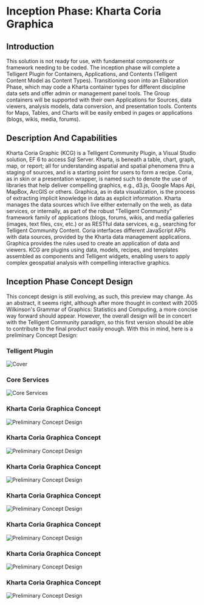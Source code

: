 # Inception Phase: Kharta Coria Graphica
## Introduction
This solution is not ready for use, with fundamental components or framework needing to be coded. The inception phase will complete a Telligent Plugin for Containers, Applications, and Contents (Telligent Content Model as Content Types). Transitioning soon into an Elaboration Phase, which may code a Kharta container types for different discipline data sets and offer admin or management panel tools. The Group containers will be supported with their own Applications for Sources, data viewers, analysis models, data conversion, and presentation tools. Contents for Maps, Tables, and Charts will be easily embed in pages or applications (blogs, wikis, media, forums).
## Description And Capabilities
Kharta Coria Graphic (KCG) is a Telligent Community Plugin, a Visual Studio solution, EF 6 to access Sql Server.  Kharta, is beneath a table, chart, graph, map, or report; all for understanding aspatial and spatial phenomena thru a staging of sources, and is a starting point for users to form a recipe.  Coria, as in skin or a presentation wrapper, is named such to denote the use of libraries that help deliver compelling graphics, e.g., d3.js, Google Maps Api, MapBox, ArcGIS or others.  Graphica, as in data visualization, is the process of extracting implicit knowledge in data as explicit information.  Kharta manages the data sources which live either externally on the web, as data services, or internally, as part of the robust "Telligent Community" framework family of applications (blogs, forums, wikis, and media galleries (images, text files, csv, etc.) or as RESTful data services, e.g., searching for Telligent Community Content.  Coria interfaces different JavaScript APIs with data sources, provided by the Kharta data management applications.  Graphica provides the rules used to create an application of data and viewers. KCG are plugins using data, models, recipes, and templates assembled as components and Telligent widgets, enabling users to apply complex geospatial analysis with compelling interactive graphics.
## Inception Phase Concept Design
This concept design is still evolving, as such, this preview may change. As an abstract, it seems right, although after more thought in context with 2005 Wilkinson's Grammar of Graphics: Statistics and Computing, a more concise way forward should appear. However, the overall design will be in concert with the Telligent Community paradigm, so this first version should be able to contribute to the final product easily enough.  With this in mind, here is a preliminary Concept Design:
### Telligent Plugin
![Cover](https://raw.githubusercontent.com/powersparks/kharta-coria-graphica/master/Slide1.png)
### Core Services
![Core Services](https://raw.githubusercontent.com/powersparks/kharta-coria-graphica/master/Slide2.png)
### Kharta Coria Graphica Concept
![Preliminary Concept Design](https://raw.githubusercontent.com/powersparks/kharta-coria-graphica/master/Slide3.png)
### Kharta Coria Graphica Concept
![Preliminary Concept Design](https://raw.githubusercontent.com/powersparks/kharta-coria-graphica/master/Slide4.png)
### Kharta Coria Graphica Concept
![Preliminary Concept Design](https://raw.githubusercontent.com/powersparks/kharta-coria-graphica/master/Slide5.png)
### Kharta Coria Graphica Concept
![Preliminary Concept Design](https://raw.githubusercontent.com/powersparks/kharta-coria-graphica/master/Slide6.png)
### Kharta Coria Graphica Concept
![Preliminary Concept Design](https://raw.githubusercontent.com/powersparks/kharta-coria-graphica/master/Slide7.png)
### Kharta Coria Graphica Concept
![Preliminary Concept Design](https://raw.githubusercontent.com/powersparks/kharta-coria-graphica/master/Slide8.png)
### Kharta Coria Graphica Concept
![Preliminary Concept Design](https://raw.githubusercontent.com/powersparks/kharta-coria-graphica/master/Slide9.png)
